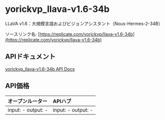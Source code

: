 # yorickvp_llava-v1.6-34b

LLaVA v1.6：大規模言語およびビジョンアシスタント（Nous-Hermes-2-34B）

ソースリンク名: [https://replicate.com/yorickvp/llava-v1.6-34b](https://replicate.com/yorickvp/llava-v1.6-34b)

## APIドキュメント

[yorickvp_llava-v1.6-34b API Docs](../apis/ja/yorickvp_llava-v1.6-34b.md)

## API価格

| オープンルーター | APIハブ |
|:---|:---|
| input: - output: - | input: - output: - |
